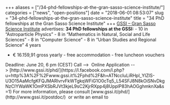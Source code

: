 +++
aliases = ["/34-phd-fellowships-at-the-gran-sasso-science-institute/"]
categories = ["news", "open-positions"]
date = "2018-06-01 08:53:07"
slug = "34-phd-fellowships-at-the-gran-sasso-science-institute"
title = "34 PhD fellowships at the Gran Sasso Science Institute"
+++
[GSSI – Gran Sasso Science Institute](http://gssi.it/) advertises: <span
style="font-family: tahoma, sans-serif;"> </span>**34 PhD fellowships at
the GSSI:** - 10 in “Astroparticle Physics” - 8 in “Mathematics in
Natural, Social and Life Sciences” - 8 in “Computer Science” - 8 in
“Urban Studies and Regional Science” <span
style="color: #1d2129; font-family: tahoma, sans-serif;"> </span>4 years
- € 16.159,91 gross yearly - free accommodation - free luncheon vouchers
<span style="color: #1d2129; font-family: tahoma, sans-serif;">
</span>Deadline: June 20, 6 pm (CEST) <span
style="color: #1d2129; font-family: tahoma, sans-serif;"> </span>Call
--&gt; <span
style="color: #365899;"><http://www.gssi.it/phd/docs/2018/CallPhDXXXIV.pdf></span>
Online Application
--&gt; [http://www.gssi.it/phd/](https://l.facebook.com/l.php?u=http%3A%2F%2Fwww.gssi.it%2Fphd%2F&h=ATNccIuLiRHpl_YIZlS-U3O15AaMcfgKFQJMARlvrvFkWTgkqWFiG1O0cTq5_L54SFJ8N8kOiSNvDkgNzCIYWaWK1OmPXSbRJVt3kjeL9sC2KjrRXpp4j8UpplP83hAOGghmknXa&s=1)
<span style="font-family: tahoma, sans-serif;"> </span>For more
information, please
consult [www.gssi.it/phd/](http://www.gssi.it/postdoc/)  or write an
email to <info@gssi.it> <span
style="color: #888888; font-family: tahoma, sans-serif;"> </span>
